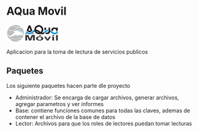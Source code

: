 AQua Movil
=============
[![AQua Movil](https://raw.githubusercontent.com/jamper91/Servicios/master/Aplicacion%20Movil/res/drawable-hdpi/logo.png)]()

Aplicacion para la toma de lectura de servicios publicos

Paquetes
-------

Los siguiente paquetes hacen parte dle proyecto

* Administrador: Se encarga de cargar archivos, generar archivos, agregar parametros y ver informes
* Base: contiene funciones comunes para todas las claves, ademas de contener el archivo de la base de datos	
* Lector: Archivos para que los roles de lectores puedan tomar lecturas
